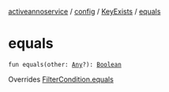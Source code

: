 [activeannoservice](../../index.md) / [config](../index.md) / [KeyExists](index.md) / [equals](./equals.md)

# equals

`fun equals(other: `[`Any`](https://kotlinlang.org/api/latest/jvm/stdlib/kotlin/-any/index.html)`?): `[`Boolean`](https://kotlinlang.org/api/latest/jvm/stdlib/kotlin/-boolean/index.html)

Overrides [FilterCondition.equals](../-filter-condition/equals.md)

